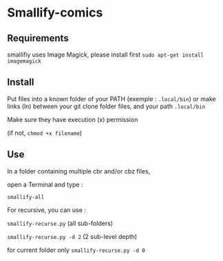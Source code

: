# Smallify-comics

## Requirements
smallifiy uses Image Magick, please install first
`sudo apt-get install imagemagick`

## Install
Put files into a known folder of your PATH (exemple : `.local/bin`)
or make links (ln) between your git clone folder files, and your path `.local/bin`

Make sure they have execution (x) permission

(if not, `chmod +x filename`)

## Use
In a folder containing multiple cbr and/or cbz files,

open a Terminal and type :

`smallify-all`

For recursive, you can use :

`smallify-recurse.py`
(all sub-folders)

`smallify-recurse.py -d 2`
(2 sub-level depth)

for current folder only
`smallify-recurse.py -d 0`
